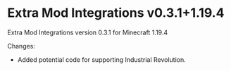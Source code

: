 # Extra Mod Integrations v0.3.1+1.19.4

Extra Mod Integrations version 0.3.1 for Minecraft 1.19.4

Changes:

* Added potential code for supporting Industrial Revolution.
